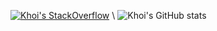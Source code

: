 [![Khoi's StackOverflow](https://github-readme-stackoverflow.vercel.app/?userID=18489845&layout=compact&theme=dark)](https://stackoverflow.com/users/18489845/ngu-khoi) \\
![Khoi's GitHub stats](https://github-readme-stats.vercel.app/api?username=ngu-khoi&count_private=true&show_icons=true&theme=dracula)
